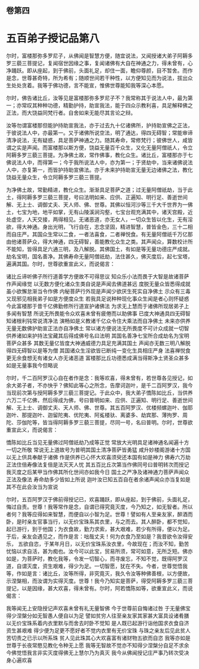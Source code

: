 <hgroup>
  <h2>卷第四</h2>
  <h1>五百弟子授记品第八</h1>
</hgroup>
<p>
  尔时，富楼那弥多罗尼子，从佛闻是智慧方便，随宜说法，又闻授诸大弟子阿耨多罗三藐三菩提记，复闻宿世因缘之事，复闻诸佛有大自在神通之力，得未曾有，心净踊跃。即从座起，到于佛前，头面礼足，却住一面，瞻仰尊颜，目不暂舍。而作是念，世尊甚奇特，所为希有；随顺世间若干种性，以方便知见而为说法，拔出众生处处贪着。我等于佛功德，言不能宣，惟佛世尊能知我等深心本愿。
</p>
<p>
  尔时，佛告诸比丘，汝等见是富楼那弥多罗尼子不？我常称其于说法人中，最为第一；亦常叹其种种功德，精勤护持，助宣我法，能于四众示教利喜，具足解释佛之正法，而大饶益同梵行者。自舍如来无能尽其言论之辩。
</p>
<p>
  汝等勿谓富楼那但能护持助宣我法，亦于过去九十亿诸佛所，护持助宣佛之正法，于彼说法人中，亦最第一。又于诸佛所说空法，明了通达，得四无碍智；常能审谛清净说法，无有疑惑，具足菩萨神通之力。随其寿命，常修梵行；彼佛世人，咸皆谓之实是声闻。而富楼那以斯方便，饶益无量百千众生，又化无量阿僧祇人，令立阿耨多罗三藐三菩提。为净佛土故，常作佛事，教化众生。诸比丘，富楼那亦于七佛说法人中，而得第一；今于我所说法人中，亦为第一；于贤劫中，当来诸佛说法人中，亦复第一，而皆护持助宣佛法。亦于未来护持助宣无量无边诸佛之法，教化饶益无量众生，令立阿耨多罗三藐三菩提。
</p>
<p>
  为净佛土故，常勤精进，教化众生。渐渐具足菩萨之道；过无量阿僧祇劫，当于此土，得阿耨多罗三藐三菩提，号曰法明如来、应供、正遍知、明行足、善逝世间解、无上士、调御丈夫、天人师、佛、世尊。其佛以恒河沙等三千大千世界为一佛土，七宝为地，地平如掌，无有山陵溪涧沟壑，七宝台观充满其中，诸天宫殿，近处虚空，人天交接，两得相见。无诸恶道，亦无女人，一切众生皆以化生，无有淫欲，得大神通。身出光明，飞行自在，志念坚固，精进智慧，普皆金色，三十二相而自庄严。其国众生常以二食，一者法喜食，二者禅悦食。有无量阿僧祇千万亿那由他诸菩萨众，得大神通，四无碍智，善能教化众生之类。其声闻众，算数校计所不能知，皆得具足六通三明，及八解脱。其佛国土，有如是等无量功德庄严成就。劫名宝明，国名善净。其佛寿命无量阿僧祇劫，法住甚久，佛灭度后，起七宝塔，遍满其国。尔时，世尊欲重宣此义，而说偈言：
</p>
<div class="commentary">
  <span>诸比丘谛听</span
  ><span>佛子所行道</span
  ><span>善学方便故</span
  ><span>不可得思议</span>
  <span>知众乐小法</span
  ><span>而畏于大智</span
  ><span>是故诸菩萨</span
  ><span>作声闻缘觉</span>
  <span>以无数方便</span
  ><span>化诸众生类</span
  ><span>自说是声闻</span
  ><span>去佛道甚远</span>
  <span>度脱无量众</span
  ><span>皆悉得成就</span
  ><span>虽小欲懈怠</span
  ><span>渐当令作佛</span>
  <span>内秘菩萨行</span
  ><span>外现是声闻</span
  ><span>少欲厌生死</span
  ><span>实自净佛土</span>
  <span>示众有三毒</span
  ><span>又现邪见相</span
  ><span>我弟子如是</span
  ><span>方便度众生</span>
  <span>若我具足说</span
  ><span>种种现化事</span
  ><span>众生闻是者</span
  ><span>心则怀疑惑</span>
  <span>今此富楼那</span
  ><span>于昔千亿佛</span
  ><span>勤修所行道</span
  ><span>宣护诸佛法</span>
  <span>为求无上慧</span
  ><span>而于诸佛所</span
  ><span>现居弟子上</span
  ><span>多闻有智慧</span>
  <span>所说无所畏</span
  ><span>能令众欢喜</span
  ><span>未曾有疲倦</span
  ><span>而以助佛事</span>
  <span>已度大神通</span
  ><span>具四无碍智</span
  ><span>知诸根利钝</span
  ><span>常说清净法</span>
  <span>演畅如是义</span
  ><span>教诸千亿众</span
  ><span>令住大乘法</span
  ><span>而自净佛土</span>
  <span>未来亦供养</span
  ><span>无量无数佛</span
  ><span>护助宣正法</span
  ><span>亦自净佛土</span>
  <span>常以诸方便</span
  ><span>说法无所畏</span
  ><span>度不可计众</span
  ><span>成就一切智</span>
  <span>供养诸如来</span
  ><span>护持法宝藏</span
  ><span>其后得成佛</span
  ><span>号名曰法明</span>
  <span>其国名善净</span
  ><span>七宝所合成</span
  ><span>劫名为宝明</span
  ><span>菩萨众甚多</span>
  <span>其数无量亿</span
  ><span>皆度大神通</span
  ><span>威德力具足</span
  ><span>充满其国土</span>
  <span>声闻亦无数</span
  ><span>三明八解脱</span
  ><span>得四无碍智</span
  ><span>以是等为僧</span>
  <span>其国诸众生</span
  ><span>淫欲皆已断</span
  ><span>纯一变化生</span
  ><span>具相庄严身</span>
  <span>法喜禅悦食</span
  ><span>更无余食想</span
  ><span>无有诸女人</span
  ><span>亦无诸恶道</span>
  <span>富楼那比丘</span
  ><span>功德悉成满</span
  ><span>当得斯净土</span
  ><span>贤圣众甚多</span>
  <span>如是无量事</span
  ><span>我今但略说</span>
</div>
<p>
  尔时，千二百阿罗汉心自在者作是念：我等欢喜，得未曾有，若世尊各见授记，如余大弟子者，不亦快乎？佛知此等心之所念，告摩诃迦叶，是千二百阿罗汉，我今当现前次第与授阿耨多罗三藐三菩提记。于此众中，我大弟子憍陈如比丘，当供养六万二千亿佛，然后得成为佛，号曰普明如来、应供、正遍知、明行足、善逝世间解、无上士、调御丈夫、天人师、佛、世尊。其五百阿罗汉、优楼频螺迦叶、伽耶迦叶、那提迦叶、迦留陀夷、优陀夷、阿㝹楼驮、离婆多、劫宾那、薄拘罗、周陀、莎伽陀等，皆当得阿耨多罗三藐三菩提，尽同一号，名曰普明。尔时，世尊欲重宣此义，而说偈言：
</p>
<div class="commentary">
  <span>憍陈如比丘</span
  ><span>当见无量佛</span
  ><span>过阿僧祇劫</span
  ><span>乃成等正觉</span>
  <span>常放大光明</span
  ><span>具足诸神通</span
  ><span>名闻遍十方</span
  ><span>一切之所敬</span>
  <span>常说无上道</span
  ><span>故号为普明</span
  ><span>其国土清净</span
  ><span>菩萨皆勇猛</span>
  <span>咸升妙楼阁</span
  ><span>游诸十方国</span
  ><span>以无上供具</span
  ><span>奉献于诸佛</span>
  <span>作是供养已</span
  ><span>心怀大欢喜</span
  ><span>须臾还本国</span
  ><span>有如是神力</span>
  <span>佛寿六万劫</span
  ><span>正法住倍寿</span
  ><span>像法复倍是</span
  ><span>法灭天人忧</span>
  <span>其五百比丘</span
  ><span>次第当作佛</span
  ><span>同号曰普明</span
  ><span>转次而授记</span>
  <span>我灭度之后</span
  ><span>某甲当作佛</span
  ><span>其所化世间</span
  ><span>亦如我今日</span>
  <span>国土之严净</span
  ><span>及诸神通力</span
  ><span>菩萨声闻众</span
  ><span>正法及像法</span>
  <span>寿命劫多少</span
  ><span>皆如上所说</span>
  <span>迦叶汝已知</span
  ><span>五百自在者</span
  ><span>余诸声闻众</span
  ><span>亦当复如是</span>
  <span>其不在此会</span
  ><span>汝当为宣说</span>
</div>
<p>
  尔时，五百阿罗汉于佛前得授记已，欢喜踊跃，即从座起，到于佛前，头面礼足，悔过自责。世尊！我等常作是念，自谓已得究竟灭度，今乃知之，如无智者。所以者何？我等应得如来智慧，而便自以小智为足。世尊！譬如有人至亲友家，醉酒而卧，是时亲友官事当行，以无价宝珠系其衣里，与之而去。其人醉卧，都不觉知，起已游行，到于他国；为衣食故，勤力求索，甚大艰难，若少有所得，便以为足。于后，亲友会遇见之，而作是言：咄哉丈夫！何为衣食乃至如是？我昔欲令汝得安乐，
  五欲自恣，于某年月日，以无价宝珠系汝衣里，今故现在；而汝不知，勤苦忧恼以求自活，甚为痴也。汝今可以此宝，贸易所须，常可如意，无所乏短。佛亦如是，为菩萨时，教化我等，令发一切智心，而寻废忘，不知不觉，既得阿罗汉道，自谓灭度，资生艰难，得少为足。一切智愿，犹在不失。今者，世尊觉悟我等，作如是言：诸比丘，汝等所得，非究竟灭，我久令汝等种佛善根，以方便故，示涅槃相，而汝谓为实得灭度。世尊！我今乃知实是菩萨，得受阿耨多罗三藐三菩提记，以是因缘，甚大欢喜，得未曾有。尔时，阿若憍陈如等，欲重宣此义，而说偈言：
</p>
<div class="commentary">
  <span>我等闻无上</span
  ><span>安隐授记声</span
  ><span>欢喜未曾有</span
  ><span>礼无量智佛</span>
  <span>今于世尊前</span
  ><span>自悔诸过咎</span>
  <span>于无量佛宝</span
  ><span>得少涅槃分</span
  ><span>如无智愚人</span
  ><span>便自以为足</span>
  <span>譬如贫穷人</span
  ><span>往至亲友家</span
  ><span>其家甚大富</span
  ><span>具设诸肴膳</span>
  <span>以无价宝珠</span
  ><span>系着内衣里</span
  ><span>默与而舍去</span
  ><span>时卧不觉知</span>
  <span>是人既已起</span
  ><span>游行诣他国</span
  ><span>求衣食自济</span
  ><span>资生甚艰难</span>
  <span>得少便为足</span
  ><span>更不愿好者</span
  ><span>不觉内衣里</span
  ><span>有无价宝珠</span>
  <span>与珠之亲友</span
  ><span>后见此贫人</span
  ><span>苦切责之已</span
  ><span>示以所系珠</span>
  <span>贫人见此珠</span
  ><span>其心大欢喜</span
  ><span>富有诸财物</span
  ><span>五欲而自恣</span>
  <span>我等亦如是</span
  ><span>世尊于长夜</span
  ><span>常愍见教化</span
  ><span>令种无上愿</span>
  <span>我等无智故</span
  ><span>不觉亦不知</span
  ><span>得少涅槃分</span
  ><span>自足不求余</span>
  <span>今佛觉悟我</span
  ><span>言非实灭度</span
  ><span>得佛无上慧</span
  ><span>尔乃为真灭</span>
  <span>我今从佛闻</span
  ><span>授记庄严事</span
  ><span>乃转次受决</span
  ><span>身心遍欢喜</span>
</div>
